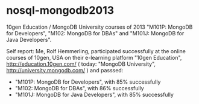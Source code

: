 # nosql-mongodb2013
10gen Education / MongoDB University courses of 2013 "M101P: MongoDB for Developers", "M102: MongoDB for DBAs" and "M101J: MongoDB for Java Developers".

Self report: Me, Rolf Hemmerling, participated successfully at the online courses of 10gen, USA on their e-learning platform  "10gen Education", http://education.10gen.com/  ( today: "MongoDB University", http://university.mongodb.com/ ) and passsed:

- "M101P: MongoDB for Developers", with 85% successfully
- "M102: MongoDB for DBAs", with 86% successfully
- "M101J: MongoDB for Java Developers", with 85% successfully
